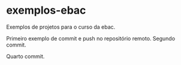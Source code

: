 # exemplos-ebac
Exemplos de projetos para o curso da ebac.

Primeiro exemplo de commit e push no repositório remoto.
Segundo commit.

Quarto commit.

